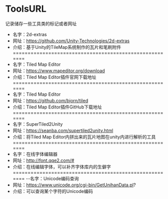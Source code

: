 # ToolsURL
记录储存一些工具类的标记或者网址

- 名字：2d-extras
- 网址：https://github.com/Unity-Technologies/2d-extras
- 介绍：基于Unity的TileMap系统制作的瓦片和笔刷附件
=======================================================
- 名字：Tiled Map Editor
- 网址：https://www.mapeditor.org/download
- 介绍：Tiled Map Editor插件官网下载地址
=======================================================
- 名字：Tiled Map Editor
- 网址：https://github.com/bjorn/tiled
- 介绍：Tiled Map Editor插件GitHub下载地址
=======================================================
- 名字：SuperTiled2Unity
- 网址：https://seanba.com/supertiled2unity.html
- 介绍：将Tiled Map Editor内拼出来的瓦片地图在unity内进行解析的工具
=======================================================
- 名字：在线字体编辑器
- 网址：http://font.qqe2.com/#
- 介绍：在线编辑字体，可以补齐字体库内的生僻字
=======================================================
--名字：Unicode编码查询
- 网址：https://www.unicode.org/cgi-bin/GetUnihanData.pl?
- 介绍：可以查询某个字符的Unicode编码
